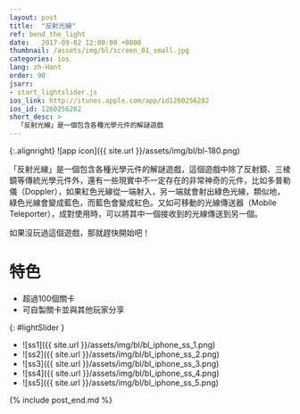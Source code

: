 ```yaml
---
layout: post
title:  "反射光線"
ref: bend_the_light
date:   2017-09-02 12:00:00 +0800
thumbnail: /assets/img/bl/screen_01_small.jpg
categories: ios
lang: zh-Hant
order: 90
jsarr:
- start_lightslider.js
ios_link: http://itunes.apple.com/app/id1260256282
ios_id: 1260256282
short_desc: >
  「反射光線」是一個包含各種光學元件的解謎遊戲
---
```


{:.alignright}
![app icon]({{ site.url }}/assets/img/bl/bl-180.png)


「反射光線」是一個包含各種光學元件的解謎遊戲，這個遊戲中除了反射鏡、三棱鏡等傳統光學元件外，還有一些現實中不一定存在的非常神奇的元件，比如多普勒儀（Doppler），如果紅色光線從一端射入，另一端就會射出綠色光線，類似地，綠色光線會變成藍色，而藍色會變成紅色。又如可移動的光線傳送器（Mobile Teleporter），成對使用時，可以將其中一個接收到的光線傳送到另一個。

如果沒玩過這個遊戲，那就趕快開始吧！

# 特色
- 超過100個關卡
- 可自製關卡並與其他玩家分享

{: #lightSlider }
*   ![ss1]({{ site.url }}/assets/img/bl/bl_iphone_ss_1.png)
*   ![ss2]({{ site.url }}/assets/img/bl/bl_iphone_ss_2.png)
*   ![ss3]({{ site.url }}/assets/img/bl/bl_iphone_ss_3.png)
*   ![ss4]({{ site.url }}/assets/img/bl/bl_iphone_ss_4.png)
*   ![ss5]({{ site.url }}/assets/img/bl/bl_iphone_ss_5.png)

{% include post_end.md %}
